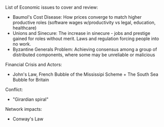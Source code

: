 List of Economic issues to cover and review:
* Baumol's Cost Disease: How prices converge to match higher productive roles (software wages w/productivity vs legal, education, healthcare)
* Unions and Sinecure: The increase in sinecure - jobs and prestige gained for roles without merit. Laws and regulation forcing people into no work.
* Byzantine Generals Problem: Achieving consensus among a group of distributed components, where some may be unreliable or malicious


Financial Crisis and Actors:
* John's Law, French Bubble of the Mississipi Scheme + The South Sea Bubble for Britain

Conflict:
* "Girardian spiral"


Network impacts:
* Conway's Law
